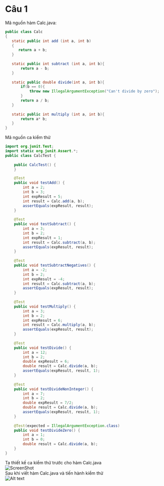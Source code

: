 # Câu 1 
Mã nguồn hàm Calc.java:<br/>
```java
public class Calc
{
   static public int add (int a, int b)
   {
      return a + b;
   }
   
   static public int subtract (int a, int b){
       return a - b;
   }
   
   static public double divide(int a, int b){
       if(b == 0){
           throw new IllegalArgumentException("Can't divide by zero");
       }
       return a / b;
   }
   
   static public int multiply (int a, int b){
       return a* b;
   }
}
```
Mã nguồn ca kiểm thử<br/>
```java
import org.junit.Test;
import static org.junit.Assert.*;
public class CalcTest {
    
    public CalcTest() {
    }

    @Test
    public void testAdd() {
        int a = 2;
        int b = 3;
        int expResult = 5;
        int result = Calc.add(a, b);
        assertEquals(expResult, result);
    }
    
    @Test
    public void testSubtract() {
        int a = 3;
        int b = 2;
        int expResult = 1;
        int result = Calc.subtract(a, b);
        assertEquals(expResult, result);
    }
    
    @Test
    public void testSubtractNegatives() {
        int a = -2;
        int b = 2;
        int expResult = -4;
        int result = Calc.subtract(a, b);
        assertEquals(expResult, result);
    }
    
    @Test
    public void testMultiply() {
        int a = 3;
        int b = 2;
        int expResult = 6;
        int result = Calc.multiply(a, b);
        assertEquals(expResult, result);
    }
    
    @Test
    public void testDivide() {
        int a = 12;
        int b = 2;
        double expResult = 6;
        double result = Calc.divide(a, b);
        assertEquals(expResult, result, 1);
    }
    
    @Test
    public void testDivideNonInteger() {
        int a = 7;
        int b = 2;
        double expResult = 7/2;
        double result = Calc.divide(a, b);
        assertEquals(expResult, result, 1);
    }
    
    @Test(expected = IllegalArgumentException.class)
    public void testDivideZero() {
        int a = 1;
        int b = 0;
        double result = Calc.divide(a, b);
    }
}
```
Ta thiết kế ca kiểm thử trước cho hàm Calc.java<br/>
![ScreenShot](https://github.com/trungdinh2k/INT3117-2020/blob/master/DinhThanhTrung/img0.png)<br/>
Sau khi viết hàm Calc.java và tiến hành kiểm thử<br/>
![Alt text](https://github.com/trungdinh2k/INT3117-2020/blob/master/DinhThanhTrung/img1.png)<br/>